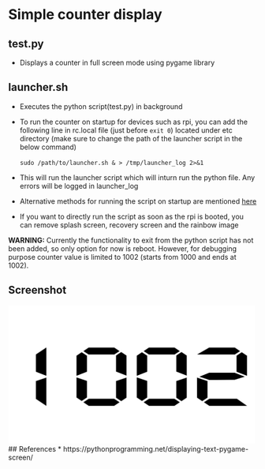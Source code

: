 # Simple counter display

## test.py
* Displays a counter in full screen mode using pygame library
## launcher.sh
* Executes the python script(test.py) in background
* To run the counter on startup for devices such as rpi, you can add the following line in rc.local file (just before ```exit 0```) located under etc directory 
(make sure to change the path of the launcher script in the below command)

	``` sudo /path/to/launcher.sh & > /tmp/launcher_log 2>&1 ```

* This will run the launcher script which will inturn run the python file. Any errors will be logged in launcher_log
* Alternative methods for running the script on startup are mentioned [here](https://www.dexterindustries.com/howto/run-a-program-on-your-raspberry-pi-at-startup/)
* If you want to directly run the script as soon as the rpi is booted, you can remove splash screen, recovery screen and the rainbow image

__WARNING:__ Currently the functionality to exit from the python script has not been added, so only option for now is reboot. However, for debugging purpose counter value is limited to 1002 (starts from 1000 and ends at 1002).
## Screenshot
<img src = "https://github.com/Saurabh702/counter-display/blob/master/Screenshot.PNG" width = "500" />
## References
* https://pythonprogramming.net/displaying-text-pygame-screen/
